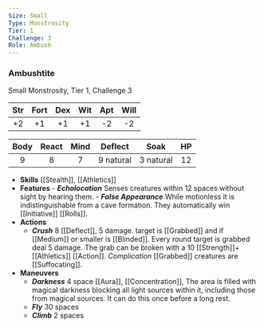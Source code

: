 ```yaml
---
Size: Small
Type: Monstrosity
Tier: 1
Challenge: 3
Role: Ambush
---
```


### Ambushtite

Small Monstrosity, Tier 1, Challenge 3

| Str | Fort | Dex | Wit | Apt | Will |
|:--:|:--:|:--:|:--:|:--:|:--:|
|+2|+1|+1|+1|-2|-2|

| Body| React | Mind | Deflect | Soak | HP |
| :------: | :-------: | :------: | :---------: | :-------: | :----: |
|    9     |     8     |    7    |  9 natural  | 3 natural |   12   |

- **Skills** [[Stealth]], [[Athletics]] 
- **Features**
		- _**Echolocation**_ Senses creatures within 12 spaces without sight by hearing them.
		- _**False Appearance**_ While motionless it is indistinguishable from a cave formation. They automatically win [[Initiative]] [[Rolls]]. 
- **Actions**
	- _**Crush**_ 8 [[Deflect]], 5 damage. target is [[Grabbed]] and if [[Medium]] or smaller is [[Blinded]]. Every round target is grabbed deal 5 damage. The grab can be broken with a 10 [[Strength]]+[[Athletics]] [[Action]]. _Complication_ [[Grabbed]] creatures are [[Suffocating]].
- **Maneuvers**
	- _**Darkness**_ 4 space [[Aura]], [[Concentration]], The area is filled with magical darkness blocking all light sources within it, including those from magical sources. It can do this once before a long rest.
	- _**Fly**_ 30 spaces
	- _**Climb**_ 2 spaces